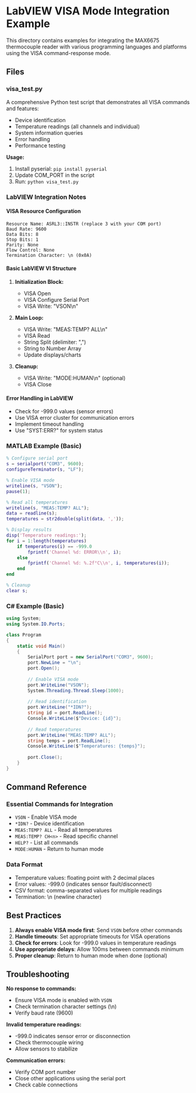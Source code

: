# LabVIEW VISA Mode Integration Example

This directory contains examples for integrating the MAX6675 thermocouple reader with various programming languages and platforms using the VISA command-response mode.

## Files

### visa_test.py
A comprehensive Python test script that demonstrates all VISA commands and features:
- Device identification
- Temperature readings (all channels and individual)
- System information queries
- Error handling
- Performance testing

**Usage:**
1. Install pyserial: `pip install pyserial`
2. Update COM_PORT in the script
3. Run: `python visa_test.py`

### LabVIEW Integration Notes

#### VISA Resource Configuration
```
Resource Name: ASRL3::INSTR (replace 3 with your COM port)
Baud Rate: 9600
Data Bits: 8
Stop Bits: 1
Parity: None
Flow Control: None
Termination Character: \n (0x0A)
```

#### Basic LabVIEW VI Structure

1. **Initialization Block:**
   - VISA Open
   - VISA Configure Serial Port
   - VISA Write: "VSON\n"

2. **Main Loop:**
   - VISA Write: "MEAS:TEMP? ALL\n"
   - VISA Read
   - String Split (delimiter: ",")
   - String to Number Array
   - Update displays/charts

3. **Cleanup:**
   - VISA Write: "MODE:HUMAN\n" (optional)
   - VISA Close

#### Error Handling in LabVIEW
- Check for -999.0 values (sensor errors)
- Use VISA error cluster for communication errors
- Implement timeout handling
- Use "SYST:ERR?" for system status

### MATLAB Example (Basic)
```matlab
% Configure serial port
s = serialport("COM3", 9600);
configureTerminator(s, "LF");

% Enable VISA mode
writeline(s, "VSON");
pause(1);

% Read all temperatures
writeline(s, "MEAS:TEMP? ALL");
data = readline(s);
temperatures = str2double(split(data, ','));

% Display results
disp('Temperature readings:');
for i = 1:length(temperatures)
    if temperatures(i) == -999.0
        fprintf('Channel %d: ERROR\\n', i);
    else
        fprintf('Channel %d: %.2f°C\\n', i, temperatures(i));
    end
end

% Cleanup
clear s;
```

### C# Example (Basic)
```csharp
using System;
using System.IO.Ports;

class Program
{
    static void Main()
    {
        SerialPort port = new SerialPort("COM3", 9600);
        port.NewLine = "\n";
        port.Open();
        
        // Enable VISA mode
        port.WriteLine("VSON");
        System.Threading.Thread.Sleep(1000);
        
        // Read identification
        port.WriteLine("*IDN?");
        string id = port.ReadLine();
        Console.WriteLine($"Device: {id}");
        
        // Read temperatures
        port.WriteLine("MEAS:TEMP? ALL");
        string temps = port.ReadLine();
        Console.WriteLine($"Temperatures: {temps}");
        
        port.Close();
    }
}
```

## Command Reference

### Essential Commands for Integration
- `VSON` - Enable VISA mode
- `*IDN?` - Device identification  
- `MEAS:TEMP? ALL` - Read all temperatures
- `MEAS:TEMP? CH<n>` - Read specific channel
- `HELP?` - List all commands
- `MODE:HUMAN` - Return to human mode

### Data Format
- Temperature values: floating point with 2 decimal places
- Error values: -999.0 (indicates sensor fault/disconnect)
- CSV format: comma-separated values for multiple readings
- Termination: \n (newline character)

## Best Practices

1. **Always enable VISA mode first**: Send `VSON` before other commands
2. **Handle timeouts**: Set appropriate timeouts for VISA operations
3. **Check for errors**: Look for -999.0 values in temperature readings
4. **Use appropriate delays**: Allow 100ms between commands minimum
5. **Proper cleanup**: Return to human mode when done (optional)

## Troubleshooting

**No response to commands:**
- Ensure VISA mode is enabled with `VSON`
- Check termination character settings (\n)
- Verify baud rate (9600)

**Invalid temperature readings:**
- -999.0 indicates sensor error or disconnection
- Check thermocouple wiring
- Allow sensors to stabilize

**Communication errors:**
- Verify COM port number
- Close other applications using the serial port
- Check cable connections
